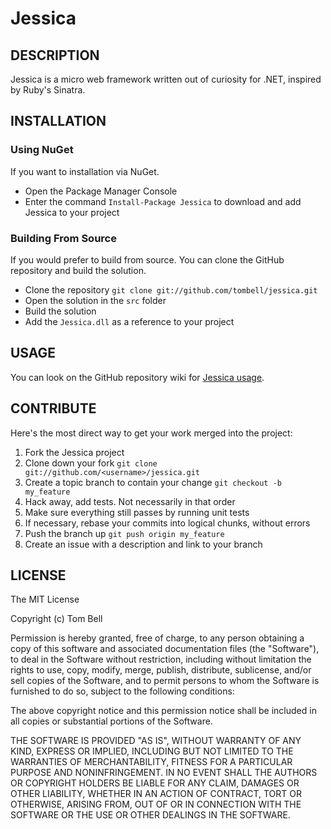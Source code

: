 # Jessica

## DESCRIPTION

Jessica is a micro web framework written out of curiosity for .NET, inspired by Ruby's Sinatra.

## INSTALLATION

### Using NuGet

If you want to installation via NuGet.

* Open the Package Manager Console
* Enter the command `Install-Package Jessica` to download and add Jessica to your project

### Building From Source

If you would prefer to build from source. You can clone the GitHub repository and build the solution.

* Clone the repository `git clone git://github.com/tombell/jessica.git`
* Open the solution in the `src` folder
* Build the solution
* Add the `Jessica.dll` as a reference to your project

## USAGE

You can look on the GitHub repository wiki for [Jessica usage](https://github.com/tombell/jessica/wiki).

## CONTRIBUTE

Here's the most direct way to get your work merged into the project:

1. Fork the Jessica project
2. Clone down your fork `git clone git://github.com/<username>/jessica.git`
3. Create a topic branch to contain your change `git checkout -b my_feature`
4. Hack away, add tests. Not necessarily in that order
5. Make sure everything still passes by running unit tests
6. If necessary, rebase your commits into logical chunks, without errors
7. Push the branch up `git push origin my_feature`
8. Create an issue with a description and link to your branch

## LICENSE

The MIT License

Copyright (c) Tom Bell

Permission is hereby granted, free of charge, to any person obtaining a copy
of this software and associated documentation files (the "Software"), to deal
in the Software without restriction, including without limitation the rights
to use, copy, modify, merge, publish, distribute, sublicense, and/or sell
copies of the Software, and to permit persons to whom the Software is
furnished to do so, subject to the following conditions:

The above copyright notice and this permission notice shall be included in
all copies or substantial portions of the Software.

THE SOFTWARE IS PROVIDED "AS IS", WITHOUT WARRANTY OF ANY KIND, EXPRESS OR
IMPLIED, INCLUDING BUT NOT LIMITED TO THE WARRANTIES OF MERCHANTABILITY,
FITNESS FOR A PARTICULAR PURPOSE AND NONINFRINGEMENT. IN NO EVENT SHALL THE
AUTHORS OR COPYRIGHT HOLDERS BE LIABLE FOR ANY CLAIM, DAMAGES OR OTHER
LIABILITY, WHETHER IN AN ACTION OF CONTRACT, TORT OR OTHERWISE, ARISING FROM,
OUT OF OR IN CONNECTION WITH THE SOFTWARE OR THE USE OR OTHER DEALINGS IN
THE SOFTWARE.
